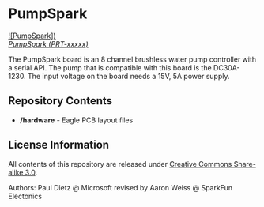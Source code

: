 PumpSpark
===============

[![PumpSpark])  
*PumpSpark (PRT-xxxxx)*](https://www.sparkfun.com/products/xxxxx)

The PumpSpark board is an 8 channel brushless water pump controller with a serial API. The pump that is compatible with this board is the DC30A-1230. The input voltage on the board needs a 15V, 5A power supply.

Repository Contents
-------------------

* **/hardware** - Eagle PCB layout files

License Information
-------------------

All contents of this repository are released under [Creative Commons Share-alike 3.0](http://creativecommons.org/licenses/by-sa/3.0/).

Authors: Paul Dietz @ Microsoft
		 revised by Aaron Weiss @ SparkFun Electonics